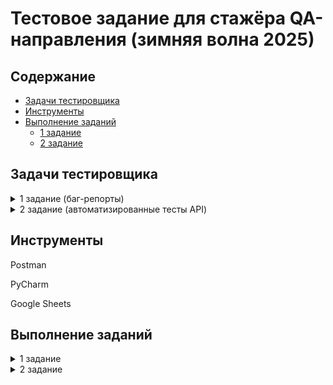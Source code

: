 # <a name="up" /> Тестовое задание для стажёра QA-направления (зимняя волна 2025)

## Содержание
- [Задачи тестировщика](#задачи-тестировщика)
- [Инструменты](#инструменты)
- [Выполнение заданий](#процесс-работы)
   - [1 задание](#1-задание)
   - [2 задание](#2-задание)

## Задачи тестировщика

<details>
<summary> 1 задание (баг-репорты) </summary> 

Перед вами скриншот страницы Авито с результатами поиска. Изучите его, перечислите все имеющиеся баги, и укажите их приоритет (high, medium, low).
![411355439-a8c18dc6-bd16-4ba0-b152-2762922d542c](https://github.com/user-attachments/assets/ec71da1a-6232-4635-8972-29d85aaf315b)



***

</details>

 <details>
<summary> 2 задание (автоматизированные тесты API) </summary> 

* Составьте тест-кейсы для проверки api этого микросервиса  
* Оформите решение в файле TESTCASES.md  
* Автоматизируйте написанные тест-кейсы    
* Можно выполнить на любом языке, фреймворке, драйвере (мы рекомендуем использовать связку python g pytest, но вы можете выбрать удобную вам)  
* В автоматизированных тест-кейсах нужно проверять результат  
* Запустите автоматизированные тесты  
* Все тесты должны быть пройдены  
* Напишите понятную и воспроизводимую инструкцию, оформите инструкцию в файле README.md  
* Если в результате тестирования найдены баги, то составьте баг-репорт в файле BUGS.md

## Требования к микросервису

Сервис содержит 4 ручки:

* Создать объявления  
* Получить объявления по его идентификатору  
* Получить все объявления по идентификатору продавца  
* Получить статистику по айтем id

Host - [https://qa-internship.avito.com](https://qa-internship.avito.com)

Postman коллекция: [тут](https://github.com/avito-tech/tech-internship/blob/main/Tech%20Internships/QA/QA-trainee-assignment-winter-2025/QA-internship.postman_collection%20(new).json)

## Краткое описание сервиса
  
Сервис умеет хранить данные по объявлениям, сохранять и получать все объявления по пользователю. Каждое созданное объявление имеет уникальный идентификатор, остальные поля могут быть неуникальными.
Будьте аккуратны с **sellerID —** постарайтесь создать уникальный id (в диапазоне 111111-999999) — возможны пересечения с другими пользователями.

***

</details>

## Инструменты
  
<p>Postman</p>
<p>PyCharm</p>
<p>Google Sheets</p>

## Выполнение заданий

<details>
<summary> 1 задание </summary> 
[Баг-репорты] (https://docs.google.com/spreadsheets/d/1l27hQEmmjjJNdXNN1KEcn4byS5mz-_Su0RbFY_98kCE/edit?gid=0#gid=0)

## BUG1
### Текст кнопки "Все категории" содержит ошибку в шапке сайта
### Приоритет
low
### Предусловия 
1. Открыть ссылку https://github.com/avito-tech/tech-internship/blob/main/Tech%20Internships/QA/QA-trainee-assignment-winter-2025/QA-trainee-assignment-winter-2025.md
2. Путь до файла с заданием tech-internship/Tech Internships/QA/QA-trainee-assignment-winter-2025
/QA-trainee-assignment-winter-2025.md
3. Открыть скриншот страницы Авито с результатами поиска.
### Шаги
1. Найти поисковую строку в шапке сайта
2. Найти кнопку "Все категории" слева от поисковой строки
### Ожидаемый результат
Текст кнопки "Все категории" написан без ошибок
### Фактический результат
Текст кнопки содержит ошибку "Все категори"

![BUG1](https://github.com/user-attachments/assets/9fad7433-0492-4dfd-9062-c02d84f3c7aa)


## BUG2
### Ошибка, требующая обновить страницу, в правом углу сайта при нажатии на кнопку "Показать ХХ объявлений"
### Приоритет
medium
### Предусловия 
1. Открыть ссылку https://github.com/avito-tech/tech-internship/blob/main/Tech%20Internships/QA/QA-trainee-assignment-winter-2025/QA-trainee-assignment-winter-2025.md
2. Путь до файла с заданием tech-internship/Tech Internships/QA/QA-trainee-assignment-winter-2025
/QA-trainee-assignment-winter-2025.md
3. Открыть скриншот страницы Авито с результатами поиска.
### Шаги
1. Выбрать категорию поиска - Главная-Хобби и отдых-Велосипеды-Горные
2. Выбрать бренд Author
3. Выбрать город Москва, район поиска - метро
4. Выставить фильтр поиска в выпадающем списке - ""Дороже""
5. Выставить переключатель ""Сначала из Москвы""
6. Стиль отображения объявлений ""Значки""
7. Нажать кнопку ""Показать ХХ объявлений""
### Ожидаемый результат
Объявления прогружены без ошибок
### Фактический результат
Возникает ошибка в правом верхнем углу, содержит текст "Попробуйте обновить страницу или загляните позже - мы обязательно всё починим." 

![BUG2](https://github.com/user-attachments/assets/fca3bf5e-dc89-4d98-ad3c-30251c41bb38)


## BUG3
### Не работает фильтр "Дороже" при его выборе из выпадающего списка
### Приоритет
high
### Предусловия 
1. Открыть ссылку https://github.com/avito-tech/tech-internship/blob/main/Tech%20Internships/QA/QA-trainee-assignment-winter-2025/QA-trainee-assignment-winter-2025.md
2. Путь до файла с заданием tech-internship/Tech Internships/QA/QA-trainee-assignment-winter-2025
/QA-trainee-assignment-winter-2025.md
3. Открыть скриншот страницы Авито с результатами поиска.
4. Выбрать категорию поиска - Главная-Хобби и отдых-Велосипеды-Горные
5. Выбрать бренд Author
6. Выбрать город Москва, район поиска - метро
7. Выставить переключатель "Сначала из Москвы"
8. Стиль отображения объявлений "Значки"
### Шаги
1. Выставить фильтр поиска в выпадающем списке - "Дороже"
2. Нажать кнопку "Показать ХХ объявлений"
### Ожидаемый результат
Поиск объявлений выставлен по убыванию
### Фактический результат
Поиск объявлений выставлен рандомно

![BUG3](https://github.com/user-attachments/assets/5150815f-0014-47eb-8b32-63b8080c9aad)


## BUG4
### Не совпадает количество объявлений на кнопке "Показать 9 объявлений" с количеством в названии выбранной категории "Горные велосипеды бренда Author в Москве 61"
### Приоритет
high
### Предусловия 
1. Открыть ссылку https://github.com/avito-tech/tech-internship/blob/main/Tech%20Internships/QA/QA-trainee-assignment-winter-2025/QA-trainee-assignment-winter-2025.md
2. Путь до файла с заданием tech-internship/Tech Internships/QA/QA-trainee-assignment-winter-2025
/QA-trainee-assignment-winter-2025.md
3. Открыть скриншот страницы Авито с результатами поиска.
4. Выбрать категорию поиска - Главная-Хобби и отдых-Велосипеды-Горные
5. Выбрать бренд Author
6. Выбрать город Москва, район поиска - метро
7. Выставить фильтр поиска в выпадающем списке - "Дороже"
8. Выставить переключатель "Сначала из Москвы"
9. Выставить цену до 90 000 тр
### Шаги
1. Нажать кнопку "Показать ХХ объявлений"

### Ожидаемый результат
Количество объявлений в названии выбранной категории совпадает с кнопкой "Показать ХХ" объявлений
### Фактический результат
Количество объявлений в названии выбранной категории "Горные велосипеды бренда Author в Москве 61" не совпадает с количеством на кнопке "Показать 9 объявлений"

![BUG4](https://github.com/user-attachments/assets/e0cdae5d-e5f4-415e-9d8e-21008763f626)


## BUG5
### Поиск объявлений показывает другие бренды при выборе фильтра "Author
### Приоритет
medium
### Предусловия 
1. Открыть ссылку https://github.com/avito-tech/tech-internship/blob/main/Tech%20Internships/QA/QA-trainee-assignment-winter-2025/QA-trainee-assignment-winter-2025.md
2. Путь до файла с заданием tech-internship/Tech Internships/QA/QA-trainee-assignment-winter-2025
/QA-trainee-assignment-winter-2025.md
3. Открыть скриншот страницы Авито с результатами поиска.
### Шаги
1. Выбрать категорию поиска - Главная-Хобби и отдых-Велосипеды-Горные
2. Выбрать бренд Author
3. Выбрать город Москва, район поиска - метро
4. Выставить фильтр поиска в выпадающем списке - "Дороже"
5. Выставить переключатель "Сначала из Москвы"
6. Стиль отображения объявлений "Значки"
7. Нажать кнопку "Показать ХХ объявлений"
### Ожидаемый результат
На странице показаны все объявления горных велосипедов бренда Author в Москве
### Фактический результат
На странице показано объявление о продаже велосипеда бренда Atom 

![BUG5](https://github.com/user-attachments/assets/b9865893-4bb9-4f27-8e2f-d6a6981165d4)


## BUG6
### Переключатель отображается в количестве 100 страниц внизу сайта при условии поиска "Горные велосипеды бренда Author в Москве 61" и отображении количества объявлений 12
### Приоритет
medium
### Предусловия 
1. Открыть ссылку https://github.com/avito-tech/tech-internship/blob/main/Tech%20Internships/QA/QA-trainee-assignment-winter-2025/QA-trainee-assignment-winter-2025.md
2. Путь до файла с заданием tech-internship/Tech Internships/QA/QA-trainee-assignment-winter-2025
/QA-trainee-assignment-winter-2025.md
3. Открыть скриншот страницы Авито с результатами поиска.
4. Выбрать категорию поиска - Главная-Хобби и отдых-Велосипеды-Горные
5. Выбрать бренд Author
6. Выбрать город Москва, район поиска - метро
7. Выставить фильтр поиска в выпадающем списке - "Дороже"
8. Выставить переключатель "Сначала из Москвы"
9. Стиль отображения объявлений "Значки"
10. Нажать кнопку "Показать ХХ объявлений"
### Шаги
1. Найти внизу сайта переключатель страниц объявлений
### Ожидаемый результат
Переключатель показывает 6 страниц при условии поиска "Горные велосипеды бренда Author в Москве 61" и отображении количества объявлений 12
### Фактический результат
Переключатель показывает 100 страниц при условии поиска "Горные велосипеды бренда Author в Москве 61" и отображении количества объявлений 12

![BUG6](https://github.com/user-attachments/assets/2b97b1c5-9ebe-45e7-b509-652b1d6624de)


## BUG7
### Не отображается фильтр "Горные" в шапке выбранных категорий при условии поиска  Главная-Хобби и отдых-Велосипеды-Горные
### Приоритет
high
### Предусловия 
1. Открыть ссылку https://github.com/avito-tech/tech-internship/blob/main/Tech%20Internships/QA/QA-trainee-assignment-winter-2025/QA-trainee-assignment-winter-2025.md
2. Путь до файла с заданием tech-internship/Tech Internships/QA/QA-trainee-assignment-winter-2025
/QA-trainee-assignment-winter-2025.md
3. Открыть скриншот страницы Авито с результатами поиска.
### Шаги
1. Выбрать категорию поиска - Главная-Хобби и отдых-Велосипеды-Горные
### Ожидаемый результат
Все выбранные категории отображаются в шапке странице под поисковой строкой -  Главная-Хобби и отдых-Велосипеды-Горные
### Фактический результат
Отображаются категории без фильтра "Горные" - Главная-Хобби и отдых-Велосипеды

![BUG7](https://github.com/user-attachments/assets/1cfb5973-9793-48d4-b6ca-7cbb5eee65fe)


## BUG8
### Поиск объявлений показывает другие города при выборе фильтра "Сначала из Москвы" 
### Приоритет
medium
### Предусловия 
1. Открыть ссылку https://github.com/avito-tech/tech-internship/blob/main/Tech%20Internships/QA/QA-trainee-assignment-winter-2025/QA-trainee-assignment-winter-2025.md
2. Путь до файла с заданием tech-internship/Tech Internships/QA/QA-trainee-assignment-winter-2025
/QA-trainee-assignment-winter-2025.md
3. Открыть скриншот страницы Авито с результатами поиска.
### Шаги
1. Выбрать категорию поиска - Главная-Хобби и отдых-Велосипеды-Горные
2. Выбрать бренд Author
3. Выбрать город Москва, район поиска - метро
4. Выставить фильтр поиска в выпадающем списке - "Дороже"
5. Выставить переключатель "Сначала из Москвы"
6. Стиль отображения объявлений "Значки"
7. Нажать кнопку "Показать ХХ объявлений"
### Ожидаемый результат
На странице показаны все объявления горных велосипедов бренда Author в Москве
### Фактический результат
На странице показаны объявления горных велосипедов в Липецке

![BUG8](https://github.com/user-attachments/assets/a6d7f40b-99af-4a9b-8e0a-2daa60534954)


***

</details>

<details>
<summary> 2 задание </summary> 

Тест-кейсы [здесь](https://github.com/AlinkaQA/QA-trainee-assignment-winter-2025/blob/main/TESTCASES.md)

Код автотестов [здесь](https://github.com/AlinkaQA/QA-trainee-assignment-winter-2025/blob/main/tests/test_api.py)

Баг-репорты [здесь](https://github.com/AlinkaQA/QA-trainee-assignment-winter-2025/blob/main/BUGS.md)

Инструкция по запуску автотестов [здесь](https://github.com/AlinkaQA/QA-trainee-assignment-winter-2025/blob/main/manual.md)


https://github.com/user-attachments/assets/43ddb5ab-57a6-4d51-af8b-d80c1abb72df


***

</details>

